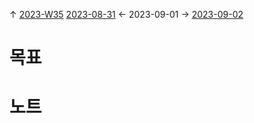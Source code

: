 
↑ [2023-W35](2023-W35.md)
[2023-08-31](2023-08-31.md) ← 2023-09-01 → [2023-09-02](2023-09-02.md)


# 목표



# 노트




